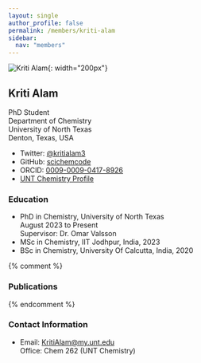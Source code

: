 ```yaml
---
layout: single
author_profile: false
permalink: /members/kriti-alam
sidebar:
  nav: "members"
---
```


![Kriti Alam]({{site.url}}/assets/images/KritiAlam.jpg){: width="200px"}

## Kriti Alam
PhD Student  
Department of Chemistry  
University of North Texas  
Denton, Texas, USA  

* Twitter: [@kritialam3](https://twitter.com/kritialam3)  
* GitHub: [scichemcode](https://github.com/scichemcode)  
* ORCID: [0009-0009-0417-8926](http://orcid.org/0009-0009-0417-8926)  
* [UNT Chemistry Profile](https://chemistry.unt.edu/people/kriti-alam)  

### Education
* PhD in Chemistry, University of North Texas  
  August 2023 to Present  
  Supervisor: Dr. Omar Valsson  
* MSc in Chemistry, IIT Jodhpur, India, 2023   
* BSc in Chemistry, University Of Calcutta, India, 2020              

{% comment %}
### Publications
{% endcomment %}

### Contact Information
* Email: [KritiAlam@my.unt.edu](mailto:KritiAlam@my.unt.edu)  
  Office: Chem 262 (UNT Chemistry)

